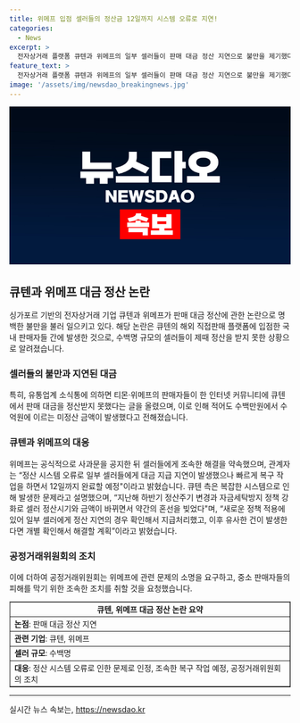 ```yaml
---
title: 위메프 입점 셀러들의 정산금 12일까지 시스템 오류로 지연!
categories:
  - News
excerpt: >
  전자상거래 플랫폼 큐텐과 위메프의 일부 셀러들이 판매 대금 정산 지연으로 불만을 제기했다. 티몬과 위메프의 셀러들이 큐텐으로부터 정산을 받지 못했다는 글을 올렸으며, 해당 이슈는 해외 직접판매 플랫폼에 입점한 국내 판매자들을 대상으로 하고 있다. 이에 대해 위메프는 사과문을 발표하고 조속한 해결을 약속했으며, 큐텐 측은 정산 주기 변경과 자금세탁방지 정책으로 인한 혼선이 일어났다고 설명했다. 공정거래위원회는 관련 문제에 대한 소명을 요구하며, 소송 판매자들의 피해를 막기 위해 조속한 조처를 요청했다.
feature_text: >
  전자상거래 플랫폼 큐텐과 위메프의 일부 셀러들이 판매 대금 정산 지연으로 불만을 제기했다. 티몬과 위메프의 셀러들이 큐텐으로부터 정산을 받지 못했다는 글을 올렸으며, 해당 이슈는 해외 직접판매 플랫폼에 입점한 국내 판매자들을 대상으로 하고 있다. 이에 대해 위메프는 사과문을 발표하고 조속한 해결을 약속했으며, 큐텐 측은 정산 주기 변경과 자금세탁방지 정책으로 인한 혼선이 일어났다고 설명했다. 공정거래위원회는 관련 문제에 대한 소명을 요구하며, 소송 판매자들의 피해를 막기 위해 조속한 조처를 요청했다.
image: '/assets/img/newsdao_breakingnews.jpg'
---
```


<p><img src="/assets/img/newsdao_breakingnews.jpg" alt="ontimetimes 속보" /></p>

<h2 data-ke-size="size26">큐텐과 위메프 대금 정산 논란</h2>

<p data-ke-size="size16">싱가포르 기반의 전자상거래 기업 큐텐과 위메프가 판매 대금 정산에 관한 논란으로 명백한 불만을 불러 일으키고 있다. 해당 논란은 큐텐의 해외 직접판매 플랫폼에 입점한 국내 판매자들 간에 발생한 것으로, 수백명 규모의 셀러들이 제때 정산을 받지 못한 상황으로 알려졌습니다.</p>

<h3>셀러들의 불만과 지연된 대금</h3>

<p data-ke-size="size16">특히, 유통업계 소식통에 의하면 티몬·위메프의 판매자들이 한 인터넷 커뮤니티에 큐텐에서 판매 대금을 정산받지 못했다는 글을 올렸으며, 이로 인해 적어도 수백만원에서 수억원에 이르는 미정산 금액이 발생했다고 전해졌습니다.</p>

<h3>큐텐과 위메프의 대응</h3>

<p data-ke-size="size16">위메프는 공식적으로 사과문을 공지한 뒤 셀러들에게 조속한 해결을 약속했으며, 관계자는 “정산 시스템 오류로 일부 셀러들에게 대금 지급 지연이 발생했으나 빠르게 복구 작업을 하면서 12일까지 완료할 예정"이라고 밝혔습니다. 큐텐 측은 복잡한 시스템으로 인해 발생한 문제라고 설명했으며, “지난해 하반기 정산주기 변경과 자금세탁방지 정책 강화로 셀러 정산시기와 금액이 바뀌면서 약간의 혼선을 빚었다"며, “새로운 정책 적용에 있어 일부 셀러에게 정산 지연의 경우 확인해서 지급처리했고, 이후 유사한 건이 발생한다면 개별 확인해서 해결할 계획”이라고 밝혔습니다.</p>

<h3>공정거래위원회의 조치</h3>

<p data-ke-size="size16">이에 더하여 공정거래위원회는 위메프에 관련 문제의 소명을 요구하고, 중소 판매자들의 피해를 막기 위한 조속한 조치를 취할 것을 요청했습니다.</p>

<table style="width: 100%;" border="1">
<tbody>
<tr>
<td style="text-align: center; height: 17px;"><b>큐텐, 위메프 대금 정산 논란 요약</b></td>
</tr>
<tr>
<td style="text-align: left; height: 17px;"><b>논점</b>: 판매 대금 정산 지연</td>
</tr>
<tr>
<td style="text-align: left; height: 17px;"><b>관련 기업</b>: 큐텐, 위메프</td>
</tr>
<tr>
<td style="text-align: left; height: 17px;"><b>셀러 규모</b>: 수백명</td>
</tr>
<tr>
<td style="text-align: left; height: 17px;"><b>대응</b>: 정산 시스템 오류로 인한 문제로 인정, 조속한 복구 작업 예정, 공정거래위원회의 조치</td>
</tr>
</tbody>
</table>

<hr>
실시간 뉴스 속보는, <a href="https://newsdao.kr" rel="dofollow">https://newsdao.kr</a>


